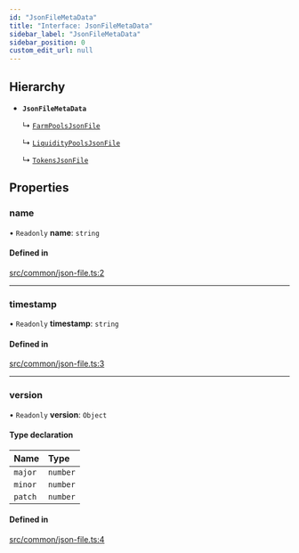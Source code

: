 ```yaml
---
id: "JsonFileMetaData"
title: "Interface: JsonFileMetaData"
sidebar_label: "JsonFileMetaData"
sidebar_position: 0
custom_edit_url: null
---
```


## Hierarchy

- **`JsonFileMetaData`**

  ↳ [`FarmPoolsJsonFile`](FarmPoolsJsonFile.md)

  ↳ [`LiquidityPoolsJsonFile`](LiquidityPoolsJsonFile.md)

  ↳ [`TokensJsonFile`](TokensJsonFile.md)

## Properties

### name

• `Readonly` **name**: `string`

#### Defined in

[src/common/json-file.ts:2](https://github.com/raydium-io/raydium-sdk/blob/3d95730/src/common/json-file.ts#L2)

___

### timestamp

• `Readonly` **timestamp**: `string`

#### Defined in

[src/common/json-file.ts:3](https://github.com/raydium-io/raydium-sdk/blob/3d95730/src/common/json-file.ts#L3)

___

### version

• `Readonly` **version**: `Object`

#### Type declaration

| Name | Type |
| :------ | :------ |
| `major` | `number` |
| `minor` | `number` |
| `patch` | `number` |

#### Defined in

[src/common/json-file.ts:4](https://github.com/raydium-io/raydium-sdk/blob/3d95730/src/common/json-file.ts#L4)
